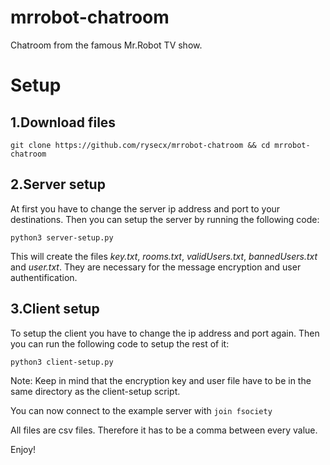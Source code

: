 # mrrobot-chatroom
Chatroom from the famous Mr.Robot TV show.

# Setup

## 1.Download files

`git clone https://github.com/rysecx/mrrobot-chatroom && cd mrrobot-chatroom`

## 2.Server setup 

At first you have to change the server ip address and port to your destinations.
Then you can setup the server by running the following code:

`python3 server-setup.py`

This will create the files *key.txt*, *rooms.txt*, *validUsers.txt*, *bannedUsers.txt* and *user.txt*.
They are necessary for the message encryption and user authentification.

## 3.Client setup

To setup the client you have to change the ip address and port again. 
Then you can run the following code to setup the rest of it:

`python3 client-setup.py`

Note: Keep in mind that the encryption key and user file have to be in the same directory as the client-setup script.

You can now connect to the example server with `join fsociety`

All files are csv files. Therefore it has to be a comma between every value.

Enjoy!

